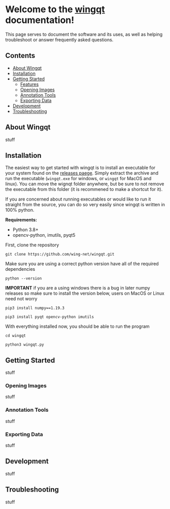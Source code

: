 # Welcome to the [wingqt](https://github.com/wing-net/wingqt) documentation!

This page serves to document the software and its uses, as well as helping troubleshoot or answer frequently asked questions.

## Contents
* [About Wingqt](#about)
* [Installation](#installation)
* [Getting Started](#gettingstarted)
    * [Features](#features)
    * [Opening Images](#opening)
    * [Annotation Tools](#annotation)
    * [Exporting Data](#exporting)
* [Development](#development)
* [Troubleshooting](#troubleshooting)


## <a id="about"></a>About Wingqt
stuff


## <a id="installation"></a>Installation

The easiest way to get started with wingqt is to install an executable for your system found on the [releases paege](https://github.com/wing-net/wingqt/releases). Simply extract the archive and run the executable (`wingqt.exe` for windows, or `wingqt` for MacOS and linux). You can move the wignqt folder anywhere, but be sure to not remove the executable from this folder (it is recommened to make a shortcut for it).

If you are concerned about running executables or would like to run it straight from the source, you can do so very easily since wingqt is written in 100% python. 

**Requirements:**
* Python 3.8+
* opencv-python, imutils, pyqt5

First, clone the repository

```git clone https://github.com/wing-net/wingqt.git```

Make sure you are using a correct python version have all of the required dependencies

```python --version```

**IMPORTANT** if you are a using windows there is a bug in later numpy releases so make sure to install the version below, users on MacOS or Linux need not worry

```pip3 install numpy==1.19.3```

```pip3 install pyqt opencv-python imutils```

With everything installed now, you should be able to run the program

```cd wingqt```

```python3 wingqt.py```


## <a id="gettingstarted"></a>Getting Started
stuff

### <a id="opening"></a>Opening Images
stuff
[](resources/open.gif)

### <a id="annotation"></a>Annotation Tools
stuff

### <a id="exporting"></a>Exporting Data
stuff


## <a id="development"></a>Development
stuff


## <a id="troubleshooting"></a>Troubleshooting
stuff


